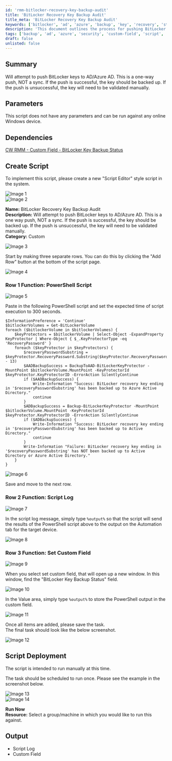 ```yaml
---
id: 'rmm-bitlocker-recovery-key-backup-audit'
title: 'BitLocker Recovery Key Backup Audit'
title_meta: 'BitLocker Recovery Key Backup Audit'
keywords: ['bitlocker', 'ad', 'azure', 'backup', 'key', 'recovery', 'status']
description: 'This document outlines the process for pushing BitLocker recovery keys to Active Directory and Azure Active Directory. It details the script creation, execution, and logging for successful and unsuccessful backup attempts, ensuring key management and security compliance.'
tags: ['backup', 'ad', 'azure', 'security', 'custom-field', 'script', 'log']
draft: false
unlisted: false
---
```

## Summary

Will attempt to push BitLocker keys to AD/Azure AD. This is a one-way push, NOT a sync. If the push is successful, the key should be backed up. If the push is unsuccessful, the key will need to be validated manually.

## Parameters

This script does not have any parameters and can be run against any online Windows device.

## Dependencies

[CW RMM - Custom Field - BitLocker Key Backup Status](https://proval.itglue.com/DOC-5078775-12878969) 

## Create Script

To implement this script, please create a new "Script Editor" style script in the system.

![Image 1](../../../static/img/BitLocker-Recovery-Key-Backup-Audit/image_1.png)  
![Image 2](../../../static/img/BitLocker-Recovery-Key-Backup-Audit/image_2.png)  

**Name:** BitLocker Recovery Key Backup Audit  
**Description:** Will attempt to push BitLocker keys to AD/Azure AD. This is a one way push, NOT a sync. If the push is successful, the key should be backed up. If the push is unsuccessful, the key will need to be validated manually.  
**Category:** Custom  

![Image 3](../../../static/img/BitLocker-Recovery-Key-Backup-Audit/image_3.png)  

Start by making three separate rows. You can do this by clicking the "Add Row" button at the bottom of the script page.

![Image 4](../../../static/img/BitLocker-Recovery-Key-Backup-Audit/image_4.png)  

### Row 1 Function: PowerShell Script

![Image 5](../../../static/img/BitLocker-Recovery-Key-Backup-Audit/image_5.png)  

Paste in the following PowerShell script and set the expected time of script execution to 300 seconds.

```
$InformationPreference = 'Continue'
$bitlockerVolumes = Get-BitLockerVolume
foreach ($bitlockerVolume in $bitlockerVolumes) {
    $keyProtectors = $bitlockerVolume | Select-Object -ExpandProperty KeyProtector | Where-Object { $_.KeyProtectorType -eq 'RecoveryPassword' }
    foreach ($keyProtector in $keyProtectors) {
        $recoveryPasswordSubstring = $keyProtector.RecoveryPassword.Substring($keyProtector.RecoveryPassword.Length - 13)
        $AADBackupSuccess = BackupToAAD-BitLockerKeyProtector -MountPoint $bitlockerVolume.MountPoint -KeyProtectorId $keyProtector.KeyProtectorID -ErrorAction SilentlyContinue
        if ($AADBackupSuccess) {
            Write-Information "Success: BitLocker recovery key ending in '$recoveryPasswordSubstring' has been backed up to Azure Active Directory."
            continue
        }
        $ADBackupSuccess = Backup-BitLockerKeyProtector -MountPoint $bitlockerVolume.MountPoint -KeyProtectorId $keyProtector.KeyProtectorID -ErrorAction SilentlyContinue
        if ($ADBackupSuccess) {
            Write-Information "Success: BitLocker recovery key ending in '$recoveryPasswordSubstring' has been backed up to Active Directory."
            continue
        }
        Write-Information "Failure: BitLocker recovery key ending in '$recoveryPasswordSubstring' has NOT been backed up to Active Directory or Azure Active Directory."
    }
}
```

![Image 6](../../../static/img/BitLocker-Recovery-Key-Backup-Audit/image_6.png)  

Save and move to the next row.

### Row 2 Function: Script Log

![Image 7](../../../static/img/BitLocker-Recovery-Key-Backup-Audit/image_7.png)  

In the script log message, simply type `%output%` so that the script will send the results of the PowerShell script above to the output on the Automation tab for the target device.

![Image 8](../../../static/img/BitLocker-Recovery-Key-Backup-Audit/image_8.png)  

### Row 3 Function: Set Custom Field

![Image 9](../../../static/img/BitLocker-Recovery-Key-Backup-Audit/image_9.png)  

When you select set custom field, that will open up a new window. In this window, find the "BitLocker Key Backup Status" field.

![Image 10](../../../static/img/BitLocker-Recovery-Key-Backup-Audit/image_10.png)  

In the Value area, simply type `%output%` to store the PowerShell output in the custom field.

![Image 11](../../../static/img/BitLocker-Recovery-Key-Backup-Audit/image_11.png)  

Once all items are added, please save the task.  
The final task should look like the below screenshot.

![Image 12](../../../static/img/BitLocker-Recovery-Key-Backup-Audit/image_12.png)  

## Script Deployment

The script is intended to run manually at this time.  

The task should be scheduled to run once. Please see the example in the screenshot below.

![Image 13](../../../static/img/BitLocker-Recovery-Key-Backup-Audit/image_13.png)  
![Image 14](../../../static/img/BitLocker-Recovery-Key-Backup-Audit/image_14.png)  

**Run Now**  
**Resource:** Select a group/machine in which you would like to run this against.

## Output

- Script Log
- Custom Field



